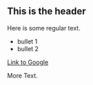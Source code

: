 ## This is the header

Here is some regular text.

* bullet 1
* bullet 2

[Link to Google](http://www.google.com)

More Text.